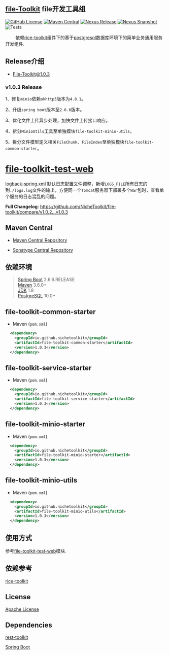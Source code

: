 ## [file-Toolkit](https://github.com/NicheToolkit/file-toolkit) file开发工具组

[![GitHub License](https://img.shields.io/badge/license-Apache-blue.svg)](https://github.com/NicheToolkit/file-toolkit/blob/master/LICENSE)
[![Maven Central](https://img.shields.io/maven-central/v/io.github.nichetoolkit/file-toolkit-service-starter)](https://central.sonatype.com/search?smo=true&q=file-toolkit-service-starter&namespace=io.github.nichetoolkit)
[![Nexus Release](https://img.shields.io/nexus/r/io.github.nichetoolkit/file-toolkit-service-starter?server=https%3A%2F%2Fs01.oss.sonatype.org)](https://s01.oss.sonatype.org/content/repositories/releases/io/github/nichetoolkit/file-toolkit-service-starter/)
[![Nexus Snapshot](https://img.shields.io/nexus/s/io.github.nichetoolkit/file-toolkit-service-starter?server=https%3A%2F%2Fs01.oss.sonatype.org)](https://s01.oss.sonatype.org/content/repositories/snapshots/io/github/nichetoolkit/file-toolkit-service-starter/)
![Tests](https://github.com/NicheToolkit/file-toolkit/workflows/Tests/badge.svg)

&emsp;&emsp; 依赖[rice-toolkit](https://github.com/NicheToolkit/rice-toolkit/rice-toolkit-starter)组件下的基于[postgresql](https://www.postgresql.org/)数据库环境下的简单业务通用服务开发组件.

## Release介绍

-  [File-Toolkit@1.0.3](https://github.com/NicheToolkit/file-toolkit/tree/master/release/1.0.3.md)

### v1.0.3 Release

1、修复`minio`依赖`okhttp3`版本为`4.8.1`。

2、升级`spring boot`版本至`2.6.6`版本。

3、优化文件上传异步处理，加快文件上传接口响应。

4、拆分`MinioUtils`工具至单独模块`file-toolkit-minio-utils`。

5、拆分文件模型定义相关`FileChunk`、`FileIndex`至单独模块`file-toolkit-common-starter`。

# [file-toolkit-test-web](https://github.com/NicheToolkit/file-toolkit/tree/master/file-toolkit-test-web)

[logback-spring.xml](https://github.com/NicheToolkit/file-toolkit/blob/master/file-toolkit-test-web/src/main/resources/logback-spring.xml)
默认日志配置文件调整，新增`LOGS_FILE`所有日志的到`./logs.log`文件的输出，方便同一个`Tomcat`服务器下部署多个`War`包时，查看单个服务的日志混乱的问题。

**Full Changelog**: https://github.com/NicheToolkit/file-toolkit/compare/v1.0.2...v1.0.3

## Maven Central

-  [Maven Central Repository](https://search.maven.org/search?q=io.github.nichetoolkit)

-  [Sonatype Central Repository](https://central.sonatype.dev/search?q=io.github.nichetoolkit)

## 依赖环境
 > [Spring Boot](https://spring.io/projects/spring-boot) 2.6.6.RELEASE\
 > [Maven](https://maven.apache.org/) 3.6.0+\
 > [JDK](https://www.oracle.com/java/technologies/downloads/#java8) 1.8\
 > [PostgreSQL](https://www.postgresql.org/) 10.0+
 
## file-toolkit-common-starter
 * Maven (`pom.xml`)
```xml
  <dependency>
    <groupId>io.github.nichetoolkit</groupId>
    <artifactId>file-toolkit-common-starter</artifactId>
    <version>1.0.3</version>
  </dependency>
``` 

## file-toolkit-service-starter
 * Maven (`pom.xml`)
```xml
  <dependency>
    <groupId>io.github.nichetoolkit</groupId>
    <artifactId>file-toolkit-service-starter</artifactId>
    <version>1.0.3</version>
  </dependency>
```

## file-toolkit-minio-starter
 * Maven (`pom.xml`)
```xml
  <dependency>
    <groupId>io.github.nichetoolkit</groupId>
    <artifactId>file-toolkit-minio-starter</artifactId>
    <version>1.0.3</version>
  </dependency>
```

## file-toolkit-minio-utils
 * Maven (`pom.xml`)
```xml
  <dependency>
    <groupId>io.github.nichetoolkit</groupId>
    <artifactId>file-toolkit-minio-utils</artifactId>
    <version>1.0.3</version>
  </dependency>
``` 

## 使用方式

参考[file-toolkit-test-web](https://github.com/NicheToolkit/file-toolkit/tree/master/file-toolkit-test-web)模块.

 ## 依赖参考

 [rice-toolkit](https://github.com/NicheToolkit/rice-toolkit)
 
 ## License 

 [Apache License](https://www.apache.org/licenses/LICENSE-2.0)
 
 ## Dependencies
 
 [rest-toolkit](https://github.com/NicheToolkit/rest-toolkit)
  
 [Spring Boot](https://github.com/spring-projects/spring-boot)